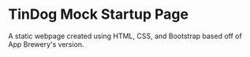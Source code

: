 # TinDog Mock Startup Page
A static webpage created using HTML, CSS, and Bootstrap based off of App Brewery's version.